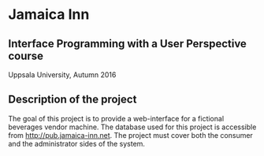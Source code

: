 # Jamaica Inn
## Interface Programming with a User Perspective course
Uppsala University, Autumn 2016

## Description of the project
The goal of this project is to provide a web-interface for a fictional beverages vendor machine. The database used for this project is accessible from http://pub.jamaica-inn.net.
The project must cover both the consumer and the administrator sides of the system.
